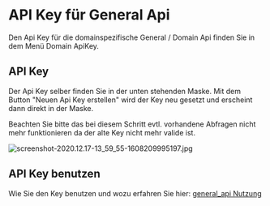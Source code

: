 # API Key für General Api

Den Api Key für die domainspezifische General / Domain Api finden Sie in dem Menü Domain ApiKey.

## API Key

Der Api Key selber finden Sie in der unten stehenden Maske. Mit dem Button "Neuen Api Key erstellen" wird der Key neu gesetzt und erscheint dann direkt in der Maske.

Beachten Sie bitte das bei diesem Schritt evtl. vorhandene Abfragen nicht mehr funktionieren da der alte Key nicht mehr valide ist.

![screenshot-2020.12.17-13_59_55-1608209995197.jpg](../../assets/screenshot-2020.12.17-13_59_55-1608209995197.jpg)

## API Key benutzen

Wie Sie den Key benutzen und wozu erfahren Sie hier: [general\_api Nutzung](general_api.md)
